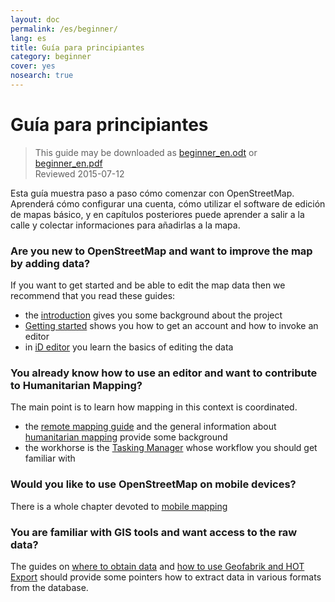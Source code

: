 ```yaml
---
layout: doc
permalink: /es/beginner/
lang: es
title: Guía para principiantes
category: beginner
cover: yes
nosearch: true
---
```


Guía para principiantes
================

> This guide may be downloaded as [beginner_en.odt](/files/beginner_en.odt) or [beginner_en.pdf](/files/beginner_en.pdf)  
> Reviewed 2015-07-12  

Esta guía muestra paso a paso cómo comenzar con OpenStreetMap. Aprenderá cómo configurar una cuenta, cómo utilizar el software de edición de mapas básico, y en capítulos posteriores puede aprender a salir a la calle y colectar informaciones para añadirlas a la mapa. 

### Are you new to OpenStreetMap and want to improve the map by adding data?

If you want to get started and be able to edit the map data then we recommend that you read these guides:
- the [introduction](/en/beginner/introduction/) gives you some background about the project
- [Getting started](/en/beginner/start-osm/) shows you how to get an account and how to invoke an editor
- in [iD editor](/en/beginner/id-editor/) you learn the basics of editing the data


### You already know how to use an editor and want to contribute to Humanitarian Mapping?

The main point is to learn how mapping in this context is coordinated.
- the [remote mapping guide](/en/coordination/HOT-Remote-Response-Guide/) and the general information about [humanitarian mapping](/en/coordination/humanitarian/) provide some background
- the workhorse is the [Tasking Manager](/en/coordination/tasking-manager3/) whose workflow you should get familiar with

### Would you like to use OpenStreetMap on mobile devices?

There is a whole chapter devoted to [mobile mapping](/en/mobile-mapping/)


### You are familiar with GIS tools and want access to the raw data?

The guides on [where to obtain data](/en/osm-data/getting-data/) and [how to use Geofabrik and HOT Export](/en/osm-data/geofabrik-and-hot-export/) should provide some pointers how to extract data in various formats from the database.